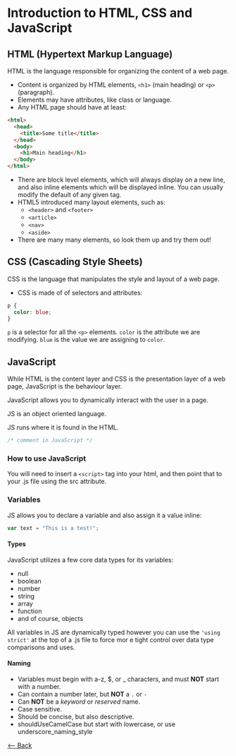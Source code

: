 # Introduction to HTML, CSS and JavaScript

## HTML (Hypertext Markup Language)

HTML is the language responsible for organizing the content of a web page.

- Content is organized by HTML elements, `<h1>` (main heading) or `<p>` (paragraph).
- Elements may have attributes, like class or language.
- Any HTML page should have at least:
```html
<html>
  <head>
    <title>Some title</title>
  </head>
  <body>
    <h1>Main heading</h1>
  </body>
</html>
```
- There are block level elements, which will always display on a new line, and also inline elements which will be displayed inline. You can usually modify the default of any given tag.
- HTML5 introduced many layout elements, such as:
  - `<header>` and `<footer>`
  - `<article>`
  - `<nav>`
  - `<aside>`
- There are many many elements, so look them up and try them out!

## CSS (Cascading Style Sheets)

CSS is the language that manipulates the style and layout of a web page.

- CSS is made of of selectors and attributes:

```css
p {
  color: blue;
}
```

`p` is a selector for all the `<p>` elements.
`color` is the attribute we are modifying.
`blue` is the value we are assigning to `color`.



## JavaScript

While HTML is the content layer and CSS is the presentation layer of a web page, JavaScript is the behaviour layer.

JavaScript allows you to dynamically interact with the user in a page.

JS is an object oriented language.

JS runs where it is found in the HTML.

```js
/* comment in JavaScript */
```

### How to use JavaScript

You will need to insert a `<script>` tag into your html, and then point that to your .js file using the src attribute.

###  Variables

JS allows you to declare a variable and also assign it a value inline:
```js
var text = "This is a test!";
```
#### Types
JavaScript utilizes a few core data types for its variables:
- null
- boolean
- number
- string
- array
- function
- and of course, objects

All variables in JS are dynamically typed however you can use the `'using strict'` at the top of a .js file to force mor
e tight control over data type comparisons and uses.

#### Naming
* Variables must begin with a-z, $, or _ characters, and must **NOT** start with a number.
* Can contain a number later, but **NOT** a `.` or `-`
* Can **NOT** be a *keyword* or *reserved* name.
* Case sensitive.
* Should be concise, but also descriptive.
* shouldUseCamelCase but start with lowercase, or use underscore_naming_style


[<-- Back](../README.md)